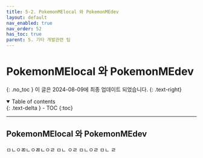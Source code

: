 ```yaml
---
title: 5-2. PokemonMElocal 와 PokemonMEdev
layout: default
nav_enabled: true
nav_order: 52
has_toc: true
parent: 5. 기타 개발관련 팁
---
```


# PokemonMElocal 와 PokemonMEdev
{: .no_toc }
이 글은 2024-08-09에 최종 업데이트 되었습니다.
{: .text-right}

<details open markdown="block">
  <summary>
    Table of contents
  </summary>
  {: .text-delta }
- TOC
{:toc}
</details>

---


## PokemonMElocal 와 PokemonMEdev

ㅁㄴㅇㄻㄴㅇㄻㄴㅇㄹ
ㅁㄴ
ㅇㄹ
ㅁㄴㅇㄹ
ㅁㄴ
ㄹ

